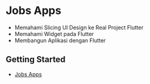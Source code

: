 # Jobs Apps

- Memahami Slicing UI Design ke Real Project Flutter
- Memahami Widget pada Flutter
- Membangun Aplikasi dengan Flutter

## Getting Started
- [Jobs Apps](https://buildwithangga.com/kelas/mastering-ui-design-to-flutter-jobs-app?&main_leads=journey)


